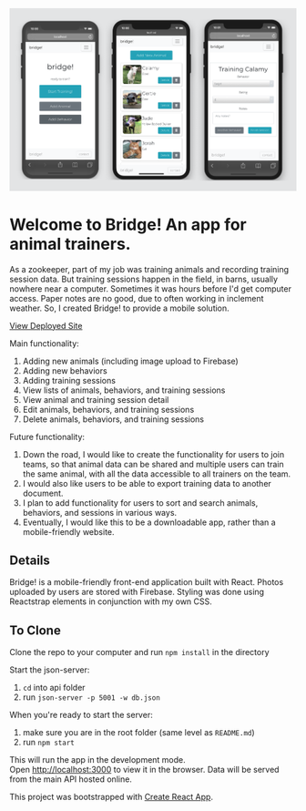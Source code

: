 ![Bridge!](/public/images/bridge-preview.png)

# Welcome to Bridge! An app for animal trainers.
As a zookeeper, part of my job was training animals and recording training session data. But training sessions happen in the field, in barns, usually nowhere near a computer. Sometimes it was hours before I'd get computer access. Paper notes are no good, due to often working in inclement weather. So, I created Bridge! to provide a mobile solution.

[View Deployed Site](https://www.trainingbridge.app)

Main functionality:
1. Adding new animals (including image upload to Firebase)
1. Adding new behaviors
1. Adding training sessions
1. View lists of animals, behaviors, and training sessions
1. View animal and training session detail
1. Edit animals, behaviors, and training sessions
1. Delete animals, behaviors, and training sessions

Future functionality:
1. Down the road, I would like to create the functionality for users to join teams, so that animal data can be shared and multiple users can train the same animal, with all the data accessible to all trainers on the team.
1. I would also like users to be able to export training data to another document.
1. I plan to add functionality for users to sort and search animals, behaviors, and sessions in various ways.
1. Eventually, I would like this to be a downloadable app, rather than a mobile-friendly website.

<!-- <details><summary>App Screenshots</summary>
<p>

### View your animals

![Artwork Inventory](image path here)

### Animal details

![Artwork Inventory](image path here)

## Add new animal (or edit existing animal)

![Artwork Inventory](image path here)

</p>
</details> -->

## Details
Bridge! is a mobile-friendly front-end application built with React. Photos uploaded by users are stored with Firebase. Styling was done using Reactstrap elements in conjunction with my own CSS.

## To Clone

Clone the repo to your computer and run `npm install` in the directory<br>

Start the json-server:
1. `cd` into api folder
1. run `json-server -p 5001 -w db.json`

When you're ready to start the server:
1. make sure you are in the root folder (same level as `README.md`)
1. run `npm start`

This will run the app in the development mode.<br>
Open [http://localhost:3000](http://localhost:3000) to view it in the browser.
Data will be served from the main API hosted online.


This project was bootstrapped with [Create React App](https://github.com/facebook/create-react-app).
